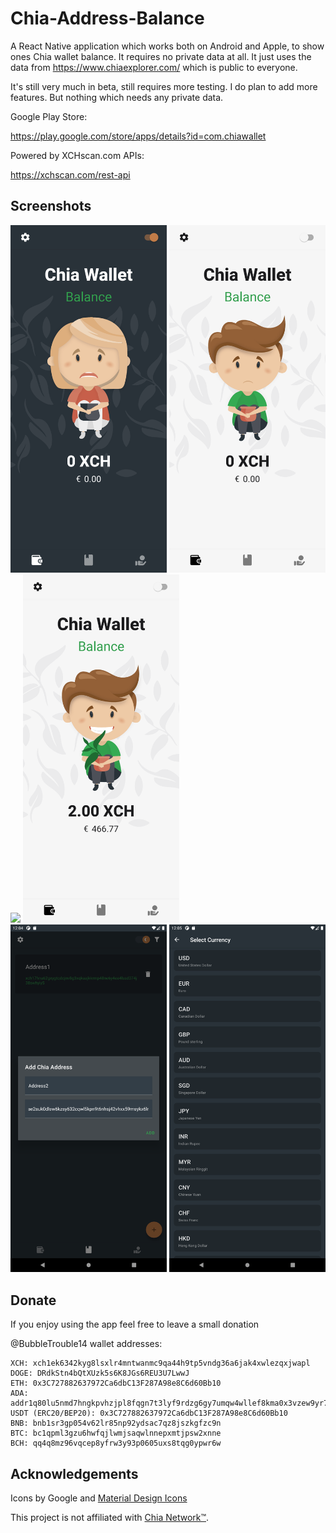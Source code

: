# Chia-Address-Balance

A React Native application which works both on Android and Apple, to show ones Chia wallet balance. It requires no private data at all. It just uses the data from https://www.chiaexplorer.com/ which is public to everyone.

It's still very much in beta, still requires more testing.
I do plan to add more features. But nothing which needs any private data.

Google Play Store:

https://play.google.com/store/apps/details?id=com.chiawallet


Powered by XCHscan.com APIs:

https://xchscan.com/rest-api


## Screenshots

<p>
      <img src="./images/img1.png" width="250">
      <img src="./images/img2.png" width="250">
      <img src="./images/img3.jpg" width="250">
      <img src="./images/img4.png" width="250">
      <img src="./images/img5.png" width="250">
      <img src="./images/img6.png" width="250">
</p>

## Donate

If you enjoy using the app feel free to leave a small donation

@BubbleTrouble14 wallet addresses:
```
XCH: xch1ek6342kyg8lsxlr4mntwanmc9qa44h9tp5vndg36a6jak4xwlezqxjwapl
DOGE: DRdkStn4bQtXUzk5s6K8JGs6REU3U7LwwJ
ETH: 0x3C727882637972Ca6dbC13F287A98e8C6d60Bb10
ADA: addr1q80lu5nmd7hngkpvhzjpl8fqgn7t3lyf9rdzg6gy7umqw4wllef8kma0x3vzew9yr7wjq38uhr7gj2x6y35sfaekqa2sw6xgwr
USDT (ERC20/BEP20): 0x3C727882637972Ca6dbC13F287A98e8C6d60Bb10
BNB: bnb1sr3gp054v62lr85np92ydsac7qz8jszkgfzc9n
BTC: bc1qpml3gzu6hwfqjlwmjsaqwlnnepxmtjpsw2xnne
BCH: qq4q8mz96vqcep8yfrw3y93p0605uxs8tqg0ypwr6w
```

## Acknowledgements
Icons by Google and [Material Design Icons](https://materialdesignicons.com/)

This project is not affiliated with [Chia Network™](https://www.chia.net/).
